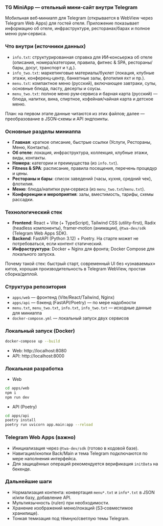 ### TG MiniApp — отельный мини‑сайт внутри Telegram

Мобильная веб‑миниапп для Telegram (открывается в WebView через Telegram Web Apps) для гостей отеля. Приложение показывает информацию об отеле, инфраструктуре, ресторанах/барах и полное меню рум‑сервиса.

### Что внутри (источники данных)
- `info.txt`: структурированная справка для ИИ‑консьержа об отеле (описания, номера/категории, правила, фитнес & SPA, рестораны/бары, досуг, транспорт и т.д.).
- `info_two.txt`: маркетинговые материалы/буклет (локация, клубные этажи, конференц‑центр, банкетные залы, флотилия яхт и пр.).
- `menu.txt`: компактное меню (русский), включающее завтраки, супы, основные блюда, пасту, десерты и соусы.
- `menu_two.txt`: полное меню рум‑сервиса и барная карта (русский) — блюда, напитки, вина, спиртное, кофейная/чайная карта и детское меню.

План: на первом этапе данные читаются из этих файлов; далее — преобразование в JSON‑схемы и API эндпоинты.

### Основные разделы миниаппа
- **Главная**: краткое описание, быстрые ссылки (Услуги, Рестораны, Меню, Контакты).
- **Об отеле**: локация, инфраструктура, коллекция, клубные этажи, виды, контакты.
- **Номера**: категории и преимущества (из `info.txt`).
- **Fitness & SPA**: расписание, правила посещения, перечень процедур и цены.
- **Рестораны и бары**: список заведений (часы, кухня, средний чек), флотилия.
- **Меню**: блюда/напитки рум‑сервиса (из `menu_two.txt`/`menu.txt`).
- **Конференции и мероприятия**: залы, вместимость, тарифы, схемы рассадки.

### Технологический стек
- **Frontend**: React + Vite (+ TypeScript), Tailwind CSS (utility‑first), Radix (headless компоненты), framer‑motion (анимации), `@twa-dev/sdk` (Telegram Web Apps SDK).
- **Backend**: FastAPI (Python 3.12) + Poetry. На старте может не потребоваться, если контент статический.
- **Инфраструктура**: Docker + Nginx для фронта; Docker Compose для локального запуска.

Почему такой стек: быстрый старт, современный UI без «узнаваемых» китов, хорошая производительность в Telegram WebView, простая сборка/деплой.

### Структура репозитория
- `apps/web` — фронтенд (Vite/React/Tailwind, Nginx)
- `apps/api` — бэкенд (FastAPI/Poetry) — по мере надобности
- `menu.txt`, `menu_two.txt`, `info.txt`, `info_two.txt` — исходные данные для миниаппа
- `docker-compose.yml` — локальный запуск двух сервисов

### Локальный запуск (Docker)
```bash
docker-compose up --build
```
- Web: http://localhost:8080
- API: http://localhost:8000

### Локальная разработка
- Web
```bash
cd apps/web
npm i
npm run dev
```
- API (Poetry)
```bash
cd apps/api
poetry install
poetry run uvicorn app.main:app --reload
```

### Telegram Web Apps (важно)
- Инициализация через `@twa-dev/sdk` (готово в кодовой базе).
- Навигация/кнопки Back/Main и тема Telegram подключаются по мере наполнения интерфейса.
- Для защищённых операций рекомендуется верификация `initData` на бекенде.

### Дальнейшие шаги
- Нормализация контента: конвертация `menu*.txt` и `info*.txt` в JSON и/или базу, добавление API.
- Мультиязычность (ru/en) при необходимости.
- Хранение изображений меню/локаций (S3‑совместимое хранилище).
- Тонкая темизация под тёмную/светлую темы Telegram. 
